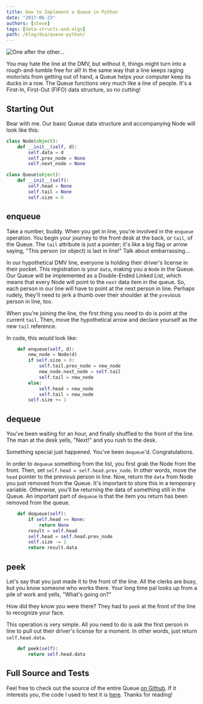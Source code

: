 ```yaml
---
title: How to Implement a Queue in Python
date: "2017-06-23"
authors: [steve]
tags: [data-structs-and-algs]
path: /blog/dsa/queue-python/
---
```


![One after the other...](/blog/img/queue.jpg)

You may hate the line at the DMV, but without it, things might turn into a rough-and-tumble free for all! In the same way that a line keeps raging motorists from getting out of hand, a Queue helps your computer keep its ducks in a row. The Queue functions very much like a line of people. It's a First-In, First-Out (FIFO) data structure, so no cutting!

<!--truncate-->

## Starting Out

Bear with me. Our basic Queue data structure and accompanying Node will look like this:

```python
class Node(object):
	def __init__(self, d):
		self.data = d
		self.prev_node = None
		self.next_node = None

class Queue(object):
	def __init__(self):
		self.head = None
		self.tail = None
		self.size = 0
```

## enqueue

Take a number, buddy. When you get in line, you're involved in the `enqueue` operation. You begin your journey to the front desk at the back, or `tail`, of the Queue. The `tail` attribute is just a pointer; it's like a big flag or arrow saying, "This person (or object) is last in line!" Talk about embarrassing...

In our hypothetical DMV line, everyone is holding their driver's license in their pocket. This registration is your `data`, making you a `Node` in the Queue. Our Queue will be implemented as a Double-Ended Linked List, which means that every Node will point to the `next` data item in the queue. So, each person in our line will have to point at the next person in line. Perhaps rudely, they'll need to jerk a thumb over their shoulder at the `prev`ious person in line, too.

When you're joining the line, the first thing you need to do is point at the current `tail`. Then, move the hypothetical arrow and declare yourself as the new `tail` reference.

In code, this would look like:

```python
	def enqueue(self, d):
		new_node = Node(d)
		if self.size > 0:
			self.tail.prev_node = new_node
			new_node.next_node = self.tail
			self.tail = new_node
		else:
			self.head = new_node
			self.tail = new_node
		self.size += 1
```

## dequeue

You've been waiting for an hour, and finally shuffled to the front of the line. The man at the desk yells, "Next!" and you rush to the desk.

Something special just happened. You've been `dequeue`'d. Congratulations.

In order to `dequeue` something from the list, you first grab the Node from the front. Then, set `self.head = self.head.prev_node`. In other words, move the `head` pointer to the previous person in line. Now, return the `data` from Node you just removed from the Queue. It's important to store this in a temporary variable. Otherwise, you'll be returning the data of something still in the Queue. An important part of `dequeue` is that the item you return has been removed from the queue.

```python
	def dequeue(self):
		if self.head == None:
			return None
		result = self.head
		self.head = self.head.prev_node
		self.size -= 1
		return result.data
```

## peek

Let's say that you just made it to the front of the line. All the clerks are busy, but you know someone who works there. Your long time pal looks up from a pile of work and yells, "What's going on?"

How did they know you were there? They had to `peek` at the front of the line to recognize your face.

This operation is very simple. All you need to do is ask the first person in line to pull out their driver's license for a moment. In other words, just return `self.head.data`.

```python
	def peek(self):
		return self.head.data
```

## Full Source and Tests

Feel free to check out the source of the entire Queue [on Github][queue-src]. If it interests you, the code I used to test it is [here][queue-test]. Thanks for reading!

[queue-src]: https://github.com/pagekeysolutions/education/blob/master/Queue/queue.py
[queue-test]: https://github.com/pagekeysolutions/education/blob/master/Queue/test_queue.py
